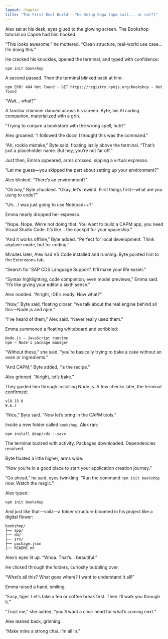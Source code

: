 ```yaml
---
layout: chapter
title: "The First Real Build – The Setup Saga (npm init... or not?)"
---
```


Alex sat at his desk, eyes glued to the glowing screen. The Bookshop tutorial on Capire had him hooked.

“This looks awesome,” he muttered. “Clean structure, real-world use case… I’m doing this.”

He cracked his knuckles, opened the terminal, and typed with confidence:

```
npm init bookshop
```

A second passed. Then the terminal blinked back at him:

```
npm ERR! 404 Not Found - GET https://registry.npmjs.org/bookshop - Not found
```

“Wait… what?”

A familiar shimmer danced across his screen. Byte, his AI coding companion, materialized with a grin.

“Trying to conjure a bookstore with the wrong spell, huh?”

Alex groaned. “I followed the docs! I thought this was the command.”

“Ah, rookie mistake,” Byte said, floating lazily above the terminal. “That’s just a placeholder name. But hey, you’re not far off.”

Just then, Emma appeared, arms crossed, sipping a virtual espresso.

“Let me guess—you skipped the part about setting up your environment?”

Alex blinked. “There’s an environment?”

“Oh boy,” Byte chuckled. “Okay, let’s rewind. First things first—what are you using to code?”

“Uh… I was just going to use Notepad++?”

Emma nearly dropped her espresso.

“Nope. Nope. We’re not doing that. You want to build a CAPM app, you need Visual Studio Code. It’s like… the cockpit for your spaceship.”

“And it works offline,” Byte added. “Perfect for local development. Think airplane mode, but for coding.”

Minutes later, Alex had VS Code installed and running. Byte pointed him to the Extensions tab.

“Search for ‘SAP CDS Language Support’. It’ll make your life easier.”

“Syntax highlighting, code completion, even model previews,” Emma said. “It’s like giving your editor a sixth sense.”

Alex nodded. “Alright, IDE’s ready. Now what?”

“Now,” Byte said, floating closer, “we talk about the real engine behind all this—Node.js and npm.”

“I’ve heard of them,” Alex said. “Never really used them.”

Emma summoned a floating whiteboard and scribbled:

```
Node.js – JavaScript runtime
npm – Node’s package manager
```

“Without these,” she said, “you’re basically trying to bake a cake without an oven or ingredients.”

“And CAPM,” Byte added, “is the recipe.”

Alex grinned. “Alright, let’s bake.”

They guided him through installing Node.js. A few checks later, the terminal confirmed:

```
v18.19.0
9.6.7
```

“Nice,” Byte said. “Now let’s bring in the CAPM tools.”

Inside a new folder called `bookshop`, Alex ran:

```
npm install @sap/cds --save
```

The terminal buzzed with activity. Packages downloaded. Dependencies resolved.

Byte floated a little higher, arms wide.

“Now you’re in a good place to start your application creation journey.”

“Go ahead,” he said, eyes twinkling. “Run the command 
`npm init bookshop` now. Watch the magic.”

Alex typed:

```
npm init bookshop
```

And just like that—voilà—a folder structure bloomed in his project like a digital flower:

```
bookshop/
├── app/
├── db/
├── srv/
├── package.json
├── README.md
```

Alex’s eyes lit up. “Whoa. That’s… beautiful.”

He clicked through the folders, curiosity bubbling over.

“What’s all this? What goes where? I want to understand it all!”

Emma raised a hand, smiling.

“Easy, tiger. Let’s take a tea or coffee break first. Then I’ll walk you through it.”

“Trust me,” she added, “you’ll want a clear head for what’s coming next.”

Alex leaned back, grinning.

“Make mine a strong chai. I’m all in.”
